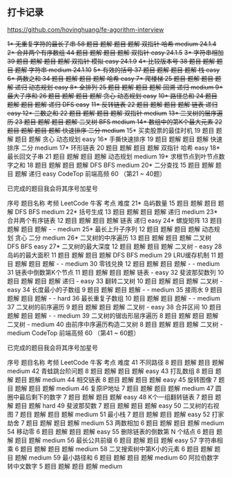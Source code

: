 ## 打卡记录
https://github.com/hovinghuang/fe-agorithm-interview

~~1*	无重复字符的最长子串	58	题目 题解	题目 题解	双指针 哈希	medium 24.1.4~~
~~2*	合并两个有序数组	44	题目 题解	题目 题解	双指针	easy 24.1.5~~
~~3*	字符串相加	39	题目 题解	题目 题解	双指针 模拟	easy 24.1.9~~
~~4*	比较版本号	38	题目 题解	题目 题解	字符串	medium 24.1.10~~
~~5*	有效的括号	37	题目 题解	题目 题解	栈	easy
6*	两数之和	34	题目 题解	题目 题解	哈希	easy
7*	爬楼梯	25	题目 题解	题目 题解	递归 动态规划	easy
8*	全排列	25	题目 题解	题目 题解	回溯 递归	medium
9*	最大子序和	26	题目 题解	题目 题解	贪心 动态规划	easy~~
~~10*	路径总和	24	题目 题解	题目 题解	递归 DFS	easy~~
~~11*	反转链表	22	题目 题解	题目 题解	链表 递归	easy
12*	三数之和	22	题目 题解	题目 题解	双指针	medium~~
~~13*	二叉树的层序遍历	23	题目 题解	题目 题解	二叉树 BFS	medium
14*	数组中的第K个最大元素	22	题目 题解	题目 题解	快速排序 二分	medium~~
15*	买卖股票的最佳时机	19	题目 题解	题目 题解	贪心 动态规划	easy
16*	手撕快速排序	19	题目 题解	题目 题解	快速排序 二分	medium
17*	环形链表	20	题目 题解	题目 题解	双指针 哈希	easy
18*	最长回文子串	21	题目 题解	题目 题解	动态规划	medium
19*	求根节点到叶节点数字之和	18	题目 题解	题目 题解	DFS BFS	medium
20*	二分查找	15	题目 题解	题目 题解	递归	easy
CodeTop 前端高频 60 （第21 ~ 40题）

已完成的题目我会将其序号加星号

序号	题目名称	考频	LeetCode	牛客	考点	难度
21*	岛屿数量	15	题目 题解	题目 题解	DFS BFS	medium
22*	括号生成	13	题目 题解	题目 题解	递归	medium
23*	合并两个有序链表	12	题目 题解	题目 题解	链表 递归	easy
24*	螺旋矩阵	13	题目 题解	题目 题解	- -	medium
25*	最长上升子序列	12	题目 题解	题目 题解	动态规划 贪心 二分	medium
26*	二叉树的中序遍历	13	题目 题解	题目 题解	二叉树 DFS BFS	easy
27*	二叉树的最大深度	12	题目 题解	题目 题解	二叉树 -	easy
28	岛屿的最大面积	11	题目 题解	题目 题解	DFS BFS	medium
29	LRU缓存机制	11	题目 题解	题目 题解	- -	medium
30	零钱兑换	12	题目 题解	题目 题解	- -	medium
31	链表中倒数第K个节点	11	题目 题解	题目 题解	链表 -	easy
32	斐波那契数列	10	题目 题解	题目 题解	递归 -	easy
33	翻转二叉树	10	题目 题解	题目 题解	二叉树 -	easy
34	长度最小的子数组	9	题目 题解	题目 题解	- -	medium
35	接雨水	9	题目 题解	题目 题解	- -	hard
36	最长重复子数组	10	题目 题解	题目 题解	- -	medium
37	二叉树的前序遍历	9	题目 题解	题目 题解	二叉树 -	easy
38	合并区间	10	题目 题解	题目 题解	- -	medium
39	二叉树的锯齿形层序遍历	8	题目 题解	题目 题解	二叉树 -	medium
40	由前序中序遍历构造二叉树	8	题目 题解	题目 题解	二叉树 -	medium
CodeTop 前端高频 60 （第41 ~ 60题）

已完成的题目我会将其序号加星号

序号	题目名称	考频	LeetCode	牛客	考点	难度
41	不同路径	8	题目 题解	题目 题解	 	medium
42	青蛙跳台阶问题	8	题目 题解	题目 题解	 	easy
43	打乱数组	8	题目 题解	题目 题解	 	medium
44	相交链表	8	题目 题解	题目 题解	 	easy
45	旋转图像	7	题目 题解	题目 题解	 	medium
46	复原IP地址	7	题目 题解	题目 题解	 	medium
47	圆圈中最后剩下的数字	7	题目 题解	题目 题解	 	easy
48	K个一组翻转链表	7	题目 题解	题目 题解	 	hard
49	斐波那契数	7	题目 题解	题目 题解	 	easy
50	二叉树的右视图	7	题目 题解	题目 题解	 	medium
51	最小栈	7	题目 题解	题目 题解	 	easy
52	打家劫舍	7	题目 题解	题目 题解	 	medium
53	两数相加	6	题目 题解	题目 题解	 	medium
54	移动零	6	题目 题解	题目 题解	 	easy
55	删除链表的倒数第 N 个结点	6	题目 题解	题目 题解	 	medium
56	最长公共前缀	6	题目 题解	题目 题解	 	easy
57	字符串相乘	6	题目 题解	题目 题解	 	medium
58	二叉搜索树中第K小的元素	6	题目 题解	题目 题解	 	medium
59	最小路径和	6	题目 题解	题目 题解	 	medium
60	阿拉伯数字转中文数字	5	题目 题解	题目 题解	 	medium